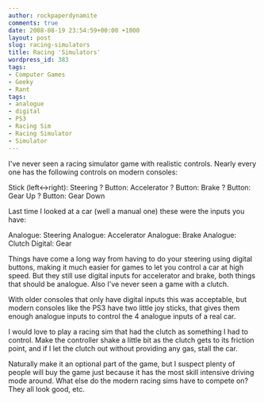```yaml
---
author: rockpaperdynamite
comments: true
date: 2008-08-19 23:54:59+00:00 +1000
layout: post
slug: racing-simulators
title: Racing 'Simulators'
wordpress_id: 383
tags:
- Computer Games
- Geeky
- Rant
tags:
- analogue
- digital
- PS3
- Racing Sim
- Racing Simulator
- Simulator
---
```


I've never seen a racing simulator game with realistic controls. Nearly every one has the following controls on modern consoles:

Stick (left<->right): Steering
? Button: Accelerator
? Button: Brake
? Button: Gear Up
? Button: Gear Down

Last time I looked at a car (well a manual one) these were the inputs you have:

<!-- more -->

Analogue: Steering
Analogue: Accelerator
Analogue: Brake
Analogue: Clutch
Digital: Gear

Things have come a long way from having to do your steering using digital buttons, making it much easier for games to let you control a car at high speed. But they still use digital inputs for accelerator and brake, both things that should be analogue. Also I've never seen a game with a clutch.

With older consoles that only have digital inputs this was acceptable, but modern consoles like the PS3 have two little joy sticks, that gives them enough analogue inputs to control the 4 analogue inputs of a real car.

I would love to play a racing sim that had the clutch as something I had to control. Make the controller shake a little bit as the clutch gets to its friction point, and if I let the clutch out without providing any gas, stall the car.

Naturally make it an optional part of the game, but I suspect plenty of people will buy the game just because it has the most skill intensive driving mode around. What else do the modern racing sims have to compete on? They all look good, etc.
